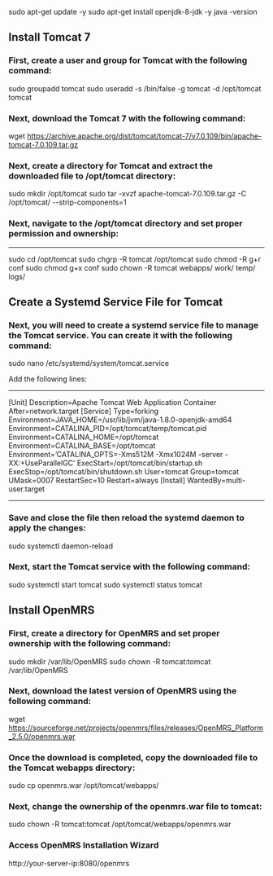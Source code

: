 sudo apt-get update -y
sudo apt-get install openjdk-8-jdk -y
java -version

Install Tomcat 7
----------------

### First, create a user and group for Tomcat with the following command:
sudo groupadd tomcat
sudo useradd -s /bin/false -g tomcat -d /opt/tomcat tomcat

### Next, download the Tomcat 7 with the following command:
wget https://archive.apache.org/dist/tomcat/tomcat-7/v7.0.109/bin/apache-tomcat-7.0.109.tar.gz

### Next, create a directory for Tomcat and extract the downloaded file to /opt/tomcat directory:
sudo mkdir /opt/tomcat
sudo tar -xvzf apache-tomcat-7.0.109.tar.gz -C /opt/tomcat/ --strip-components=1

### Next, navigate to the /opt/tomcat directory and set proper permission and ownership:
-----------------------------------------------------------------------------------------
sudo cd /opt/tomcat
sudo chgrp -R tomcat /opt/tomcat
sudo chmod -R g+r conf
sudo chmod g+x conf
sudo chown -R tomcat webapps/ work/ temp/ logs/



Create a Systemd Service File for Tomcat
----------------------------------------
### Next, you will need to create a systemd service file to manage the Tomcat service. You can create it with the following command:

sudo nano /etc/systemd/system/tomcat.service

Add the following lines:
**************************************
[Unit]
Description=Apache Tomcat Web Application Container
After=network.target
[Service]
Type=forking
Environment=JAVA_HOME=/usr/lib/jvm/java-1.8.0-openjdk-amd64
Environment=CATALINA_PID=/opt/tomcat/temp/tomcat.pid
Environment=CATALINA_HOME=/opt/tomcat
Environment=CATALINA_BASE=/opt/tomcat
Environment=’CATALINA_OPTS=-Xms512M -Xmx1024M -server -XX:+UseParallelGC’
ExecStart=/opt/tomcat/bin/startup.sh
ExecStop=/opt/tomcat/bin/shutdown.sh
User=tomcat
Group=tomcat
UMask=0007
RestartSec=10
Restart=always
[Install]
WantedBy=multi-user.target
***************************************

### Save and close the file then reload the systemd daemon to apply the changes:
sudo systemctl daemon-reload

### Next, start the Tomcat service with the following command:
sudo systemctl start tomcat
sudo systemctl status tomcat


Install OpenMRS
----------------
### First, create a directory for OpenMRS and set proper ownership with the following command:
sudo mkdir /var/lib/OpenMRS
sudo chown -R tomcat:tomcat /var/lib/OpenMRS

### Next, download the latest version of OpenMRS using the following command:
wget https://sourceforge.net/projects/openmrs/files/releases/OpenMRS_Platform_2.5.0/openmrs.war

### Once the download is completed, copy the downloaded file to the Tomcat webapps directory:
sudo cp openmrs.war /opt/tomcat/webapps/

### Next, change the ownership of the openmrs.war file to tomcat:
sudo chown -R tomcat:tomcat /opt/tomcat/webapps/openmrs.war


### Access OpenMRS Installation Wizard
http://your-server-ip:8080/openmrs





